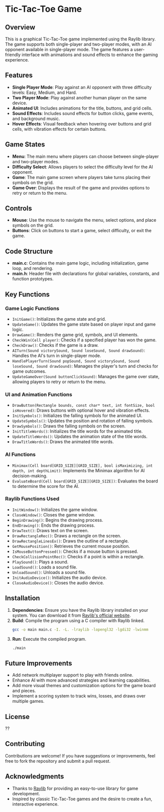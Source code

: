 # Tic-Tac-Toe Game

## Overview

This is a graphical Tic-Tac-Toe game implemented using the Raylib library. The game supports both single-player and two-player modes, with an AI opponent available in single-player mode. The game features a user-friendly interface with animations and sound effects to enhance the gaming experience.

## Features

- **Single Player Mode**: Play against an AI opponent with three difficulty levels: Easy, Medium, and Hard.
- **Two Player Mode**: Play against another human player on the same device.
- **Animated UI**: Includes animations for the title, buttons, and grid cells.
- **Sound Effects**: Includes sound effects for button clicks, game events, and background music.
- **Hover Effects**: Visual feedback when hovering over buttons and grid cells, with vibration effects for certain buttons.

## Game States

- **Menu**: The main menu where players can choose between single-player and two-player modes.
- **Difficulty Select**: Allows players to select the difficulty level for the AI opponent.
- **Game**: The main game screen where players take turns placing their symbols on the grid.
- **Game Over**: Displays the result of the game and provides options to retry or return to the menu.

## Controls

- **Mouse**: Use the mouse to navigate the menu, select options, and place symbols on the grid.
- **Buttons**: Click on buttons to start a game, select difficulty, or exit the game.

## Code Structure

- **main.c**: Contains the main game logic, including initialization, game loop, and rendering.
- **main.h**: Header file with declarations for global variables, constants, and function prototypes.

## Key Functions

### Game Logic Functions
- `InitGame()`: Initializes the game state and grid.
- `UpdateGame()`: Updates the game state based on player input and game logic.
- `DrawGame()`: Renders the game grid, symbols, and UI elements.
- `CheckWin(Cell player)`: Checks if a specified player has won the game.
- `CheckDraw()`: Checks if the game is a draw.
- `AITurn(Sound victorySound, Sound loseSound, Sound drawSound)`: Handles the AI's turn in single-player mode.
- `HandlePlayerTurn(Sound popSound, Sound victorySound, Sound loseSound, Sound drawSound)`: Manages the player's turn and checks for game outcomes.
- `UpdateGameOver(Sound buttonClickSound)`: Manages the game over state, allowing players to retry or return to the menu.

### UI and Animation Functions
- `DrawButton(Rectangle bounds, const char* text, int fontSize, bool isHovered)`: Draws buttons with optional hover and vibration effects.
- `InitSymbols()`: Initializes the falling symbols for the animated UI.
- `UpdateSymbols()`: Updates the position and rotation of falling symbols.
- `DrawSymbols()`: Draws the falling symbols on the screen.
- `InitTitleWords()`: Initializes the title words for the animated title.
- `UpdateTitleWords()`: Updates the animation state of the title words.
- `DrawTitleWords()`: Draws the animated title words.

### AI Functions
- `Minimax(Cell board[GRID_SIZE][GRID_SIZE], bool isMaximizing, int depth, int depthLimit)`: Implements the Minimax algorithm for AI decision-making.
- `EvaluateBoard(Cell board[GRID_SIZE][GRID_SIZE])`: Evaluates the board to determine the score for the AI.

### Raylib Functions Used
- `InitWindow()`: Initializes the game window.
- `CloseWindow()`: Closes the game window.
- `BeginDrawing()`: Begins the drawing process.
- `EndDrawing()`: Ends the drawing process.
- `DrawText()`: Draws text on the screen.
- `DrawRectangleRec()`: Draws a rectangle on the screen.
- `DrawRectangleLinesEx()`: Draws the outline of a rectangle.
- `GetMousePosition()`: Retrieves the current mouse position.
- `IsMouseButtonPressed()`: Checks if a mouse button is pressed.
- `CheckCollisionPointRec()`: Checks if a point is within a rectangle.
- `PlaySound()`: Plays a sound.
- `LoadSound()`: Loads a sound file.
- `UnloadSound()`: Unloads a sound file.
- `InitAudioDevice()`: Initializes the audio device.
- `CloseAudioDevice()`: Closes the audio device.

## Installation

1. **Dependencies**: Ensure you have the Raylib library installed on your system. You can download it from [Raylib's official website](https://www.raylib.com/).
2. **Build**: Compile the program using a C compiler with Raylib linked.
   ```bash
   gcc -o main main.c -I. -L. -lraylib -lopengl32 -lgdi32 -lwinmm
   ```
3. **Run**: Execute the compiled program.
   ```bash
   ./main
   ```

## Future Improvements

- Add network multiplayer support to play with friends online.
- Enhance AI with more advanced strategies and learning capabilities.
- Add more visual themes and customization options for the game board and pieces.
- Implement a scoring system to track wins, losses, and draws over multiple games.

## License

??

## Contributing

Contributions are welcome! If you have suggestions or improvements, feel free to fork the repository and submit a pull request.

## Acknowledgments

- Thanks to [Raylib](https://www.raylib.com/) for providing an easy-to-use library for game development.
- Inspired by classic Tic-Tac-Toe games and the desire to create a fun, interactive experience.
